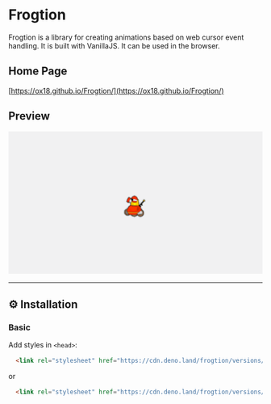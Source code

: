 # Frogtion


Frogtion is a library for creating animations based on web cursor event handling. It is built with VanillaJS. It can be used in the browser.

## Home Page

[https://ox18.github.io/Frogtion/](https://ox18.github.io/Frogtion/)

## Preview
![Preview](https://github.com/Ox18/Frogtion/blob/master/handler_preview.gif)

---

## ⚙ Installation

### Basic

Add styles in `<head>`:

```html
  <link rel="stylesheet" href="https://cdn.deno.land/frogtion/versions/beta/raw/frogtion.js" />
```

or

```html
  <link rel="stylesheet" href="https://cdn.deno.land/frogtion/versions/beta/raw/frogtion.min.js" />
```
